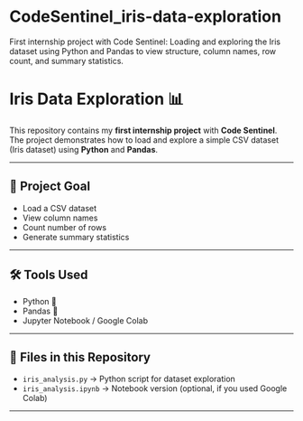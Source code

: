 # CodeSentinel_iris-data-exploration
First internship project with Code Sentinel: Loading and exploring the Iris dataset using Python and Pandas to view structure, column names, row count, and summary statistics.
# Iris Data Exploration 📊

This repository contains my **first internship project** with **Code Sentinel**.  
The project demonstrates how to load and explore a simple CSV dataset (Iris dataset) using **Python** and **Pandas**.

---

## 🎯 Project Goal
- Load a CSV dataset
- View column names
- Count number of rows
- Generate summary statistics

---

## 🛠 Tools Used
- Python 🐍
- Pandas 📑
- Jupyter Notebook / Google Colab

---

## 📂 Files in this Repository
- `iris_analysis.py` → Python script for dataset exploration
- `iris_analysis.ipynb` → Notebook version (optional, if you used Google Colab)

---



